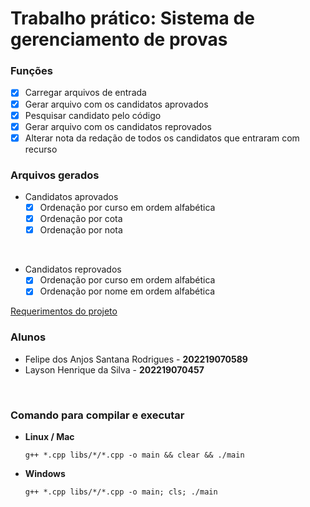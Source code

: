 # Trabalho prático: Sistema de gerenciamento de provas

### Funções
  - [x] Carregar arquivos de entrada
  - [x] Gerar arquivo com os candidatos aprovados
  - [x] Pesquisar candidato pelo código
  - [x] Gerar arquivo com os candidatos reprovados
  - [x] Alterar nota da redação de todos os candidatos que entraram com recurso

### Arquivos gerados
- Candidatos aprovados
    - [x] Ordenação por curso em ordem alfabética
    - [x] Ordenação por cota
    - [x] Ordenação por nota

</br>

- Candidatos reprovados
    - [x] Ordenação por curso em ordem alfabética
    - [x] Ordenação por nome em ordem alfabética

[Requerimentos do projeto](DESCRICAO-TRAB-1.pdf)

### Alunos

- Felipe dos Anjos Santana Rodrigues - **202219070589**
- Layson Henrique da Silva - **202219070457**

<br>

### Comando para compilar e executar

- **Linux / Mac**
      
      g++ *.cpp libs/*/*.cpp -o main && clear && ./main

- **Windows**

      g++ *.cpp libs/*/*.cpp -o main; cls; ./main